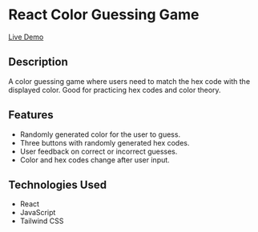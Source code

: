 # React Color Guessing Game

[Live Demo](https://darlegui-color-guessing-game.netlify.app/)

## Description

A color guessing game where users need to match the hex code with the displayed color. Good for practicing hex codes and color theory.

## Features

- Randomly generated color for the user to guess.
- Three buttons with randomly generated hex codes.
- User feedback on correct or incorrect guesses.
- Color and hex codes change after user input.

## Technologies Used

- React
- JavaScript
- Tailwind CSS
